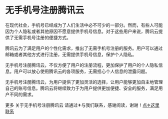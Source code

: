 # 无手机号注册腾讯云

在现代社会，手机号已经成为了人们生活中必不可少的一部分。然而，有些人可能因为个人隐私或者其他原因不愿意提供手机号信息。对于这些用户来说，腾讯云提供了无需手机号注册的便捷方式。

腾讯云为了满足用户的个性化需求，推出了无需手机号注册的服务。用户可以通过邮箱或者其他方式进行注册，无需提供手机号信息，保护个人隐私。

无手机号注册腾讯云，不仅方便了用户的注册流程，更加保护了用户的个人隐私信息。用户可以放心使用腾讯云的各项服务，无需担心个人信息的泄露问题。

无手机号注册腾讯云，为用户提供了更加灵活的选择，让用户能够更加自主地管理自己的账号信息。腾讯云将继续致力于为用户提供更加便捷、安全的服务，满足用户不同的需求。

更多 关于无手机号注册腾讯云 请通过✈与我们联系，感谢阅读，谢谢！[点✈这里联系](https://add.k02.cc)